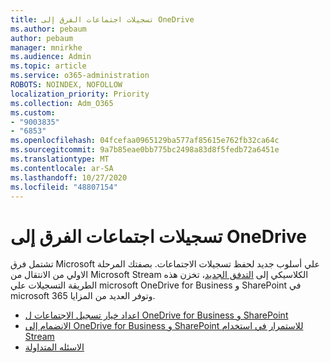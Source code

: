 ```yaml
---
title: تسجيلات اجتماعات الفرق إلى OneDrive
ms.author: pebaum
author: pebaum
manager: mnirkhe
ms.audience: Admin
ms.topic: article
ms.service: o365-administration
ROBOTS: NOINDEX, NOFOLLOW
localization_priority: Priority
ms.collection: Adm_O365
ms.custom:
- "9003835"
- "6853"
ms.openlocfilehash: 04fcefaa0965129ba577af85615e762fb32ca64c
ms.sourcegitcommit: 9a7b85eae0bb775bc2498a83d8f5fedb72a6451e
ms.translationtype: MT
ms.contentlocale: ar-SA
ms.lasthandoff: 10/27/2020
ms.locfileid: "48807154"
---
```

# <a name="teams-meeting-recordings-to-onedrive"></a>تسجيلات اجتماعات الفرق إلى OneDrive

تشتمل فرق Microsoft علي أسلوب جديد لحفظ تسجيلات الاجتماعات. بصفتك المرحلة الاولي من الانتقال من Microsoft Stream الكلاسيكي إلى [التدفق الجديد](https://docs.microsoft.com/stream/streamnew/new-stream)، تخزن هذه الطريقة التسجيلات علي microsoft OneDrive for Business و SharePoint في microsoft 365 وتوفر العديد من المزايا.  

- [اعداد خيار تسجيل الاجتماعات ل OneDrive for Business و SharePoint](https://docs.microsoft.com/MicrosoftTeams/tmr-meeting-recording-change#set-up-the-meeting-recording-option-for-onedrive-for-business-and-sharepoint)
- [الانضمام إلى OneDrive for Business و SharePoint للاستمرار في استخدام Stream](https://docs.microsoft.com/MicrosoftTeams/tmr-meeting-recording-change#opt-out-of-onedrive-for-business-and-sharepoint-to-continue-using-stream)  
- [الاسئله المتداولة](https://docs.microsoft.com/MicrosoftTeams/tmr-meeting-recording-change#frequently-asked-questions)
